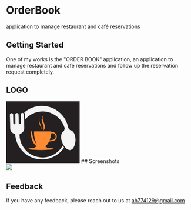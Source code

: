 # OrderBook

application to manage restaurant and café reservations

## Getting Started

One of my works is the "ORDER BOOK" application, an application to manage restaurant and café reservations and follow up the reservation request completely.
## LOGO

<img src='https://github.com/0Ahmad0/Order_Book/blob/master/assets/images/photo_2023-03-27_09-41-06.jpg' width="200px">
## Screenshots
<div>
<img src='https://github.com/0Ahmad0/Order_Book/screenshots/4.jpg' width="200px">


</div>

## Feedback

If you have any feedback, please reach out to us at ah774129@gmail.com
